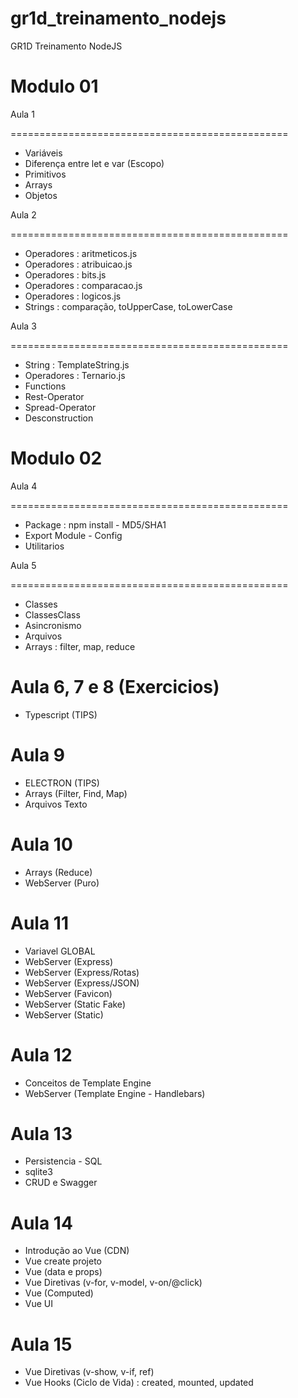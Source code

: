 # gr1d_treinamento_nodejs
GR1D Treinamento NodeJS

Modulo 01
=========

Aula 1

================================================

- Variáveis
- Diferença entre let e var (Escopo)
- Primitivos
- Arrays
- Objetos

Aula 2

================================================

- Operadores : aritmeticos.js
- Operadores : atribuicao.js
- Operadores : bits.js
- Operadores : comparacao.js
- Operadores : logicos.js
- Strings : comparação, toUpperCase, toLowerCase

Aula 3

================================================

- String : TemplateString.js
- Operadores : Ternario.js
- Functions
- Rest-Operator
- Spread-Operator
- Desconstruction

Modulo 02
=========

Aula 4

================================================
- Package : npm install - MD5/SHA1
- Export Module - Config
- Utilitarios

Aula 5

================================================
- Classes
- ClassesClass
- Asincronismo
- Arquivos
- Arrays : filter, map, reduce

Aula 6, 7 e 8 (Exercicios)
================================================
- Typescript (TIPS)


Aula 9
================================================
- ELECTRON (TIPS)
- Arrays (Filter, Find, Map)
- Arquivos Texto

Aula 10
================================================
- Arrays (Reduce)
- WebServer (Puro)

Aula 11
================================================
- Variavel GLOBAL
- WebServer (Express)
- WebServer (Express/Rotas)
- WebServer (Express/JSON)
- WebServer (Favicon)
- WebServer (Static Fake)
- WebServer (Static)

Aula 12
================================================
- Conceitos de Template Engine
- WebServer (Template Engine - Handlebars)

Aula 13
================================================
- Persistencia - SQL
- sqlite3
- CRUD e Swagger

Aula 14
================================================
- Introdução ao Vue (CDN)
- Vue create projeto
- Vue (data e props)
- Vue Diretivas (v-for, v-model, v-on/@click)
- Vue (Computed)
- Vue UI

Aula 15
================================================
- Vue Diretivas (v-show, v-if, ref)
- Vue Hooks (Ciclo de Vida) : created, mounted, updated
